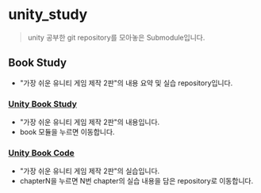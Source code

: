 # unity_study

> unity 공부한 git repository를 모아놓은 Submodule입니다.

## Book Study

- "가장 쉬운 유니티 게임 제작 2판"의 내용 요약 및 실습 repository입니다.

### [Unity Book Study](/unity_book_study)

- "가장 쉬운 유니티 게임 제작 2판"의 내용입니다.
- book 모듈을 누르면 이동합니다.

### [Unity Book Code](/unity_book_study/code)

- "가장 쉬운 유니티 게임 제작 2판"의 실습입니다.
- chapterN을 누르면 N번 chapter의 실습 내용을 담은 repository로 이동합니다.
